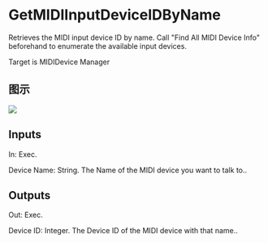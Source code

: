 # GetMIDIInputDeviceIDByName

Retrieves the MIDI input device ID by name. Call "Find All MIDI Device Info" beforehand to enumerate the available input devices.

Target is MIDIDevice Manager

## 图示

![]($-20221218-20054612.png)

## Inputs

In: Exec.

Device Name: String. The Name of the MIDI device you want to talk to..  

## Outputs

Out: Exec.

Device ID: Integer. The Device ID of the MIDI device with that name..

